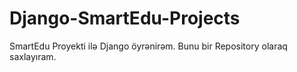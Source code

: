 # Django-SmartEdu-Projects
SmartEdu Proyekti ilə Django öyrənirəm. Bunu bir Repository olaraq saxlayıram.
